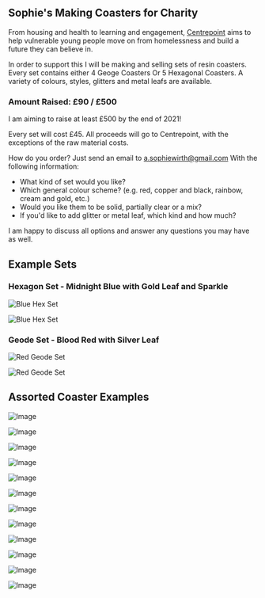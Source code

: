 ## Sophie's Making Coasters for Charity

From housing and health to learning and engagement, [Centrepoint](https://centrepoint.org.uk/) aims to help vulnerable young people move on from homelessness and build a future they can believe in.

In order to support this I will be making and selling sets of resin coasters. Every set contains either 4 Geoge Coasters Or 5 Hexagonal Coasters. A variety of colours, styles, glitters and metal leafs are available.

### Amount Raised: £90 / £500
I am aiming to raise at least £500 by the end of 2021!


Every set will cost £45. All proceeds will go to Centrepoint, with the exceptions of the raw material costs.

How do you order? 
Just send an email to [a.sophiewirth@gmail.com](mailto:a.sophiewirth@gmail.com) With the following information:
- What kind of set would you like?
- Which general colour scheme? (e.g. red, copper and black, rainbow, cream and gold, etc.)
- Would you like them to be solid, partially clear or a mix?
- If you'd like to add glitter or metal leaf, which kind and how much?


I am happy to discuss all options and answer any questions you may have as well.

## Example Sets

### Hexagon Set - Midnight Blue with Gold Leaf and Sparkle

![Blue Hex Set](https://i.ibb.co/7CqZYwp/blue-hex-set-2.png)

![Blue Hex Set](https://i.ibb.co/qCRLvxS/blue-hex-set-1.png)

### Geode Set - Blood Red with Silver Leaf

![Red Geode Set](https://i.ibb.co/HYbTrTG/red-geode-set-1.png)

![Red Geode Set](https://i.ibb.co/gRqB1xj/red-geode-set-2.png)

## Assorted Coaster Examples

![Image](https://i.ibb.co/kg5FQX2/IMG-1402.png)

![Image](https://i.ibb.co/NxWKbHY/IMG-1408.png)

![Image](https://i.ibb.co/WVKGYph/IMG-1428.png)

![Image](https://i.ibb.co/0cd7sBD/IMG-1436.png)

![Image](https://i.ibb.co/1mXqZS4/IMG-1826.png)

![Image](https://i.ibb.co/W2qs9Fr/IMG-1886.png)

![Image](https://i.ibb.co/ZT10SGv/IMG-2291.png)

![Image](https://i.ibb.co/pJDhkVq/IMG-2954.png)

![Image](https://i.ibb.co/NsjbsL9/IMG-2957.png)

![Image](https://i.ibb.co/kKCsnVv/IMG-2965.png)

![Image](https://i.ibb.co/2stfSWV/IMG-2967.png)

![Image](https://i.ibb.co/s6Sy7ZV/rainbow.jpg)



